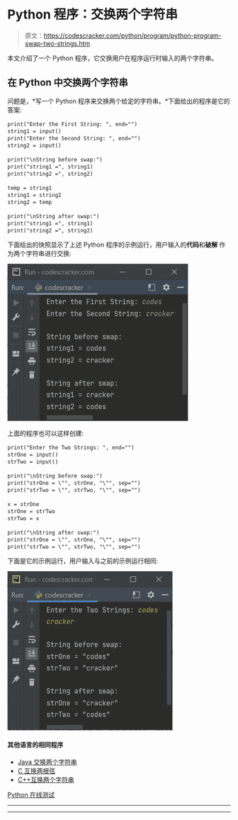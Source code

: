 # Python 程序：交换两个字符串

> 原文：<https://codescracker.com/python/program/python-program-swap-two-strings.htm>

本文介绍了一个 Python 程序，它交换用户在程序运行时输入的两个字符串。

## 在 Python 中交换两个字符串

问题是，*写一个 Python 程序来交换两个给定的字符串。*下面给出的程序是它的答案:

```
print("Enter the First String: ", end="")
string1 = input()
print("Enter the Second String: ", end="")
string2 = input()

print("\nString before swap:")
print("string1 =", string1)
print("string2 =", string2)

temp = string1
string1 = string2
string2 = temp

print("\nString after swap:")
print("string1 =", string1)
print("string2 =", string2)
```

下面给出的快照显示了上述 Python 程序的示例运行，用户输入的**代码**和**破解** 作为两个字符串进行交换:

![swap two string python](img/17310e36343432f3ba2acf742475445c.png)

上面的程序也可以这样创建:

```
print("Enter the Two Strings: ", end="")
strOne = input()
strTwo = input()

print("\nString before swap:")
print("strOne = \"", strOne, "\"", sep="")
print("strTwo = \"", strTwo, "\"", sep="")

x = strOne
strOne = strTwo
strTwo = x

print("\nString after swap:")
print("strOne = \"", strOne, "\"", sep="")
print("strTwo = \"", strTwo, "\"", sep="")
```

下面是它的示例运行，用户输入与之前的示例运行相同:

![swapping of two string python](img/b64b7e6ec3f14f2cf65192da4e64677c.png)

#### 其他语言的相同程序

*   [Java 交换两个字符串](/java/program/java-program-swap-two-strings.htm)
*   [C 互换两根弦](/c/program/c-program-swap-two-strings.htm)
*   [C++互换两个字符串](/cpp/program/cpp-program-swap-two-strings.htm)

[Python 在线测试](/exam/showtest.php?subid=10)

* * *

* * *